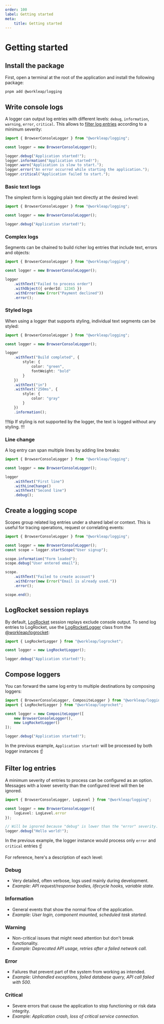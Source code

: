 ```yaml
---
order: 100
label: Getting started
meta:
    title: Getting started
---
```


# Getting started

## Install the package

First, open a terminal at the root of the application and install the following package:

```bash
pnpm add @workleap/logging
```

## Write console logs

A logger can output log entries with different levels: `debug`, `information`, `warning`, `error`, `critical`. This allows to [filter log entries](#filter-log-entries) according to a minimum severity:

```ts !#5-9
import { BrowserConsoleLogger } from "@workleap/logging";

const logger = new BrowserConsoleLogger();

logger.debug("Application started!");
logger.information("Application started!");
logger.warn("Application is slow to start.");
logger.error("An error occurred while starting the application.");
logger.critical("Application failed to start.");
```

### Basic text logs

The simplest form is logging plain text directly at the desired level:

```ts !#5
import { BrowserConsoleLogger } from "@workleap/logging";

const logger = new BrowserConsoleLogger();

logger.debug("Application started!");
```

### Complex logs

Segments can be chained to build richer log entries that include text, errors and objects:

```ts !#5-9
import { BrowserConsoleLogger } from "@workleap/logging";

const logger = new BrowserConsoleLogger();

logger
    .withText("Failed to process order")
    .withObject({ orderId: 12345 })
    .withError(new Error("Payment declined"))
    .error();
```

### Styled logs

When using a logger that supports styling, individual text segments can be styled:

```ts !#7-10,14-16
import { BrowserConsoleLogger } from "@workleap/logging";

const logger = new BrowserConsoleLogger();

logger
    .withText("Build completed", {
        style: {
            color: "green",
            fontWeight: "bold"
        }
    })
    .withText("in")
    .withText("250ms", { 
        style: {
            color: "gray"
        } 
    })
    .information();
```

!!!tip
If styling is not supported by the logger, the text is logged without any styling.
!!!

### Line change

A log entry can span multiple lines by adding line breaks:

```ts !#7
import { BrowserConsoleLogger } from "@workleap/logging";

const logger = new BrowserConsoleLogger();

logger
    .withText("First line")
    .withLineChange()
    .withText("Second line")
    .debug();
```

## Create a logging scope

Scopes group related log entries under a shared label or context. This is useful for tracing operations, request or correlating events:

```ts !#4
import { BrowserConsoleLogger } from "@workleap/logging";

const logger = new BrowserConsoleLogger();
const scope = logger.startScope("User signup");

scope.information("Form loaded");
scope.debug("User entered email");

scope.
    .withText("Failed to create account")
    .withError(new Error("Email is already used."))
    .error();

scope.end();
```

## LogRocket session replays

By default, [LogRocket](https://logrocket.com/) session replays exclude console output. To send log entries to LogRocket, use the [LogRocketLogger](https://workleap.github.io/wl-telemetry/honeycomb/reference/logrocketlogger) class from the [@workleap/logrocket](https://www.npmjs.com/package/@workleap/logrocket):

```ts !#3
import { LogRocketLogger } from "@workleap/logrocket";

const logger = new LogRocketLogger();

logger.debug("Application started!");
```

## Compose loggers

You can forward the same log entry to multiple destinations by composing loggers:

```ts !#4-7
import { BrowserConsoleLogger, CompositeLogger } from "@workleap/logging";
import { LogRocketLogger } from "@workleap/logrocket";

const logger = new CompositeLogger([
    new BrowserConsoleLogger(),
    new LogRocketLogger()
]);

logger.debug("Application started!");
```

In the previous example, `Application started!` will be processed by both logger instances :point_up:

## Filter log entries

A minimum severity of entries to process can be configured as an option. Messages with a lower severity than the configured level will then be ignored.

```ts !#4
import { BrowserConsoleLogger, LogLevel } from "@workleap/logging";

const logger = new BrowserConsoleLogger({
    logLevel: LogLevel.error
});

// Will be ignored because "debug" is lower than the "error" severity.
logger.debug("Hello world!");
```

In the previous example, the logger instance would process only `error` and `critical` entries :point_up:

For reference, here's a description of each level:

### Debug

- Very detailed, often verbose, logs used mainly during development.
- _Example: API request/response bodies, lifecycle hooks, variable state._

### Information

- General events that show the normal flow of the application.
- _Example: User login, component mounted, scheduled task started._

### Warning

- Non-critical issues that might need attention but don't break functionality.
- _Example: Deprecated API usage, retries after a failed network call._

### Error

- Failures that prevent part of the system from working as intended.
- _Example: Unhandled exceptions, failed database query, API call failed with 500._

### Critical

- Severe errors that cause the application to stop functioning or risk data integrity.
- _Example: Application crash, loss of critical service connection._






